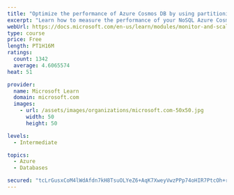 ```yaml
---
title: "Optimize the performance of Azure Cosmos DB by using partitioning and indexing strategies"
excerpt: "Learn how to measure the performance of your NoSQL Azure Cosmos DB database, by monitoring, partitioning, and indexing"
webUrl: https://docs.microsoft.com/en-us/learn/modules/monitor-and-scale-cosmos-db/
type: course
price: Free
length: PT1H16M
ratings:
  count: 1342
  average: 4.6065574
heat: 51

provider:
  name: Microsoft Learn
  domain: microsoft.com
  images:
    - url: /assets/images/organizations/microsoft.com-50x50.jpg
      width: 50
      height: 50

levels:
  - Intermediate

topics:
  - Azure
  - Databases

secured: "tcLrGusxCoM4lWdAfdn7kH8TsuOLYeZ6+AqK7XweyVwzPPp74oHIR7PtcOh+rCDB7V44t6co+rBOKXT2yimYs55c++Au9epIPhAvfxkoJb31OjdaqAm86RMjwhcJOuQfLNqPhTWbuNEOeWXk9aYNhwlReoRCg2BQSVV52wX69uXELPKNKLqfuokhFiydoo6l5nkkCXz6KMEf8HM8+hANjaEroArcba1rYd1MWiMCsXnnVaUqVIVW9eZCQqTpCTDUppVj3pSjaWQhLSH7zSiEzH/tcBOxRTNyFpy3H+jrMeo3zJb5vVi+vvuUcHUDAvTZLeiOumpILtp6jmp+jZEXMhJJL4avpQhjUbWJBSVq0IrHyxNSxKQRTPBijNeTMPFmFCBEzhj2+jsGxQIA6fe+xDHn/Xg1jJtertwMQzDBOZo=;R0Yo3OJRwRafFC5JnutXDQ=="
---
```


